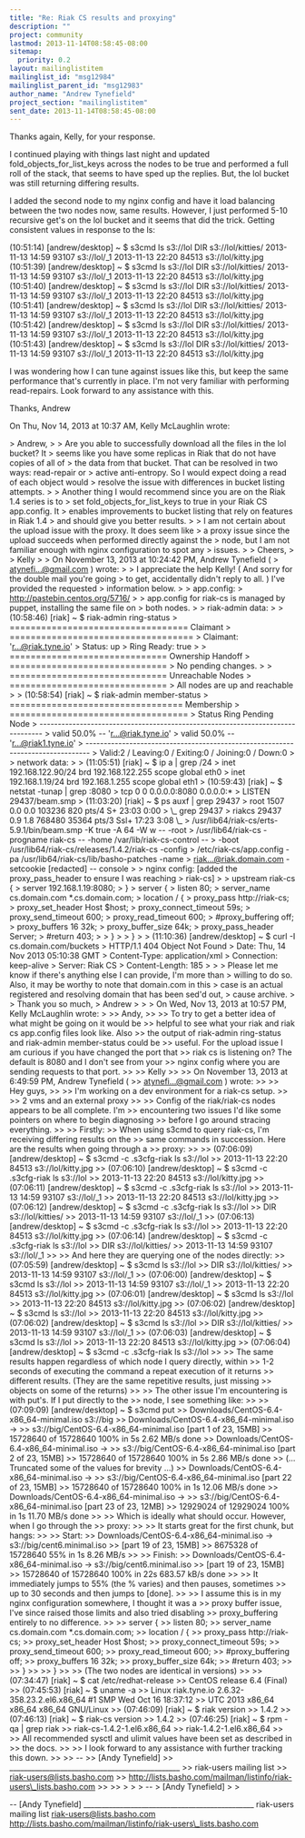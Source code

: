 ```yaml
---
title: "Re: Riak CS results and proxying"
description: ""
project: community
lastmod: 2013-11-14T08:58:45-08:00
sitemap:
  priority: 0.2
layout: mailinglistitem
mailinglist_id: "msg12984"
mailinglist_parent_id: "msg12983"
author_name: "Andrew Tynefield"
project_section: "mailinglistitem"
sent_date: 2013-11-14T08:58:45-08:00
---
```



Thanks again, Kelly, for your response.

I continued playing with things last night and
updated fold\_objects\_for\_list\_keys across the nodes to be true and
performed a full roll of the stack, that seems to have sped up the replies.
But, the lol bucket was still returning differing results.

I added the second node to my nginx config and have it load balancing
between the two nodes now, same results. However, I just performed 5-10
recursive get's on the lol bucket and it seems that did the trick. Getting
consistent values in response to the ls:

(10:51:14) [andrew/desktop] ~ $ s3cmd ls s3://lol
 DIR s3://lol/kitties/
2013-11-13 14:59 93107 s3://lol/\_1
2013-11-13 22:20 84513 s3://lol/kitty.jpg
(10:51:39) [andrew/desktop] ~ $ s3cmd ls s3://lol
 DIR s3://lol/kitties/
2013-11-13 14:59 93107 s3://lol/\_1
2013-11-13 22:20 84513 s3://lol/kitty.jpg
(10:51:40) [andrew/desktop] ~ $ s3cmd ls s3://lol
 DIR s3://lol/kitties/
2013-11-13 14:59 93107 s3://lol/\_1
2013-11-13 22:20 84513 s3://lol/kitty.jpg
(10:51:41) [andrew/desktop] ~ $ s3cmd ls s3://lol
 DIR s3://lol/kitties/
2013-11-13 14:59 93107 s3://lol/\_1
2013-11-13 22:20 84513 s3://lol/kitty.jpg
(10:51:42) [andrew/desktop] ~ $ s3cmd ls s3://lol
 DIR s3://lol/kitties/
2013-11-13 14:59 93107 s3://lol/\_1
2013-11-13 22:20 84513 s3://lol/kitty.jpg
(10:51:43) [andrew/desktop] ~ $ s3cmd ls s3://lol
 DIR s3://lol/kitties/
2013-11-13 14:59 93107 s3://lol/\_1
2013-11-13 22:20 84513 s3://lol/kitty.jpg

I was wondering how I can tune against issues like this, but keep the same
performance that's currently in place. I'm not very familiar with
performing read-repairs. Look forward to any assistance with this.

Thanks,
Andrew


On Thu, Nov 14, 2013 at 10:37 AM, Kelly McLaughlin  wrote:

&gt; Andrew,
&gt;
&gt; Are you able to successfully download all the files in the lol bucket? It
&gt; seems like you have some replicas in Riak that do not have copies of all of
&gt; the data from that bucket. That can be resolved in two ways: read-repair or
&gt; active anti-entropy. So I would expect doing a read of each object would
&gt; resolve the issue with differences in bucket listing attempts.
&gt;
&gt; Another thing I would recommend since you are on the Riak 1.4 series is to
&gt; set fold\_objects\_for\_list\_keys to true in your Riak CS app.config. It
&gt; enables improvements to bucket listing that rely on features in Riak 1.4
&gt; and should give you better results.
&gt;
&gt; I am not certain about the upload issue with the proxy. It does seem like
&gt; a proxy issue since the upload succeeds when performed directly against the
&gt; node, but I am not familiar enough with nginx configuration to spot any
&gt; issues.
&gt;
&gt; Cheers,
&gt;
&gt; Kelly
&gt;
&gt; On November 13, 2013 at 10:24:42 PM, Andrew Tynefield (
&gt; atynefi...@gmail.com ) wrote:
&gt;
&gt; I appreciate the help Kelly! ( And sorry for the double mail you're going
&gt; to get, accidentally didn't reply to all. ) I've provided the requested
&gt; information below.
&gt;
&gt; app.config:
&gt; http://pastebin.centos.org/5716/
&gt;
&gt; app.config for riak-cs is managed by puppet, installing the same file on
&gt; both nodes.
&gt;
&gt; riak-admin data:
&gt;
&gt; (10:58:46) [riak] ~ $ riak-admin ring-status
&gt; ================================== Claimant
&gt; ===================================
&gt; Claimant: 'r...@riak.tyne.io'
&gt; Status: up
&gt; Ring Ready: true
&gt;
&gt; ============================== Ownership Handoff
&gt; ==============================
&gt; No pending changes.
&gt;
&gt; ============================== Unreachable Nodes
&gt; ==============================
&gt; All nodes are up and reachable
&gt;
&gt; (10:58:54) [riak] ~ $ riak-admin member-status
&gt; ================================= Membership
&gt; ==================================
&gt; Status Ring Pending Node
&gt; -------------------------------------------------------------------------------
&gt; valid 50.0% -- 'r...@riak.tyne.io'
&gt; valid 50.0% -- 'r...@riak1.tyne.io'
&gt; -------------------------------------------------------------------------------
&gt; Valid:2 / Leaving:0 / Exiting:0 / Joining:0 / Down:0
&gt;
&gt; network data:
&gt;
&gt; (11:05:51) [riak] ~ $ ip a | grep /24
&gt; inet 192.168.122.90/24 brd 192.168.122.255 scope global eth0
&gt; inet 192.168.1.19/24 brd 192.168.1.255 scope global eth1
&gt; (10:59:43) [riak] ~ $ netstat -tunap | grep :8080
&gt; tcp 0 0 0.0.0.0:8080 0.0.0.0:\*
&gt; LISTEN 29437/beam.smp
&gt; (11:03:20) [riak] ~ $ ps auxf | grep 29437
&gt; root 1507 0.0 0.0 103236 820 pts/4 S+ 23:03 0:00
&gt; \\_ grep 29437
&gt; riakcs 29437 0.9 1.8 768480 35364 pts/3 Ssl+ 17:23 3:08 \\_
&gt; /usr/lib64/riak-cs/erts-5.9.1/bin/beam.smp -K true -A 64 -W w -- -root
&gt; /usr/lib64/riak-cs -progname riak-cs -- -home /var/lib/riak-cs-control --
&gt; -boot /usr/lib64/riak-cs/releases/1.4.2/riak-cs -config
&gt; /etc/riak-cs/app.config -pa /usr/lib64/riak-cs/lib/basho-patches -name
&gt; riak...@riak.domain.com -setcookie [redacted] -- console
&gt;
&gt; nginx config: [added the proxy\_pass\_header to ensure I was reaching
&gt; riak-cs]
&gt;
&gt; upstream riak-cs {
&gt; server 192.168.1.19:8080;
&gt; }
&gt; server {
&gt; listen 80;
&gt; server\_name cs.domain.com \*.cs.domain.com;
&gt; location / {
&gt; proxy\_pass http://riak-cs;
&gt; proxy\_set\_header Host $host;
&gt; proxy\_connect\_timeout 59s;
&gt; proxy\_send\_timeout 600;
&gt; proxy\_read\_timeout 600;
&gt; #proxy\_buffering off;
&gt; proxy\_buffers 16 32k;
&gt; proxy\_buffer\_size 64k;
&gt; proxy\_pass\_header Server;
&gt; #return 403;
&gt;
&gt; }
&gt;
&gt; }
&gt;
&gt; (11:10:36) [andrew/desktop] ~ $ curl -I cs.domain.com/buckets
&gt; HTTP/1.1 404 Object Not Found
&gt; Date: Thu, 14 Nov 2013 05:10:38 GMT
&gt; Content-Type: application/xml
&gt; Connection: keep-alive
&gt; Server: Riak CS
&gt; Content-Length: 185
&gt;
&gt;
&gt; Please let me know if there's anything else I can provide, I'm more than
&gt; willing to do so. Also, it may be worthy to note that domain.com in this
&gt; case is an actual registered and resolving domain that has been sed'd out,
&gt; cause archive.
&gt;
&gt; Thank you so much,
&gt; Andrew
&gt;
&gt;
&gt; On Wed, Nov 13, 2013 at 10:57 PM, Kelly McLaughlin wrote:
&gt;
&gt;&gt; Andy,
&gt;&gt;
&gt;&gt; To try to get a better idea of what might be going on it would be
&gt;&gt; helpful to see what your riak and riak cs app.config files look like. Also
&gt;&gt; the output of riak-admin ring-status and riak-admin member-status could be
&gt;&gt; useful. For the upload issue I am curious if you have changed the port that
&gt;&gt; riak cs is listening on? The default is 8080 and I don't see from your
&gt;&gt; nginx config where you are sending requests to that port.
&gt;&gt;
&gt;&gt; Kelly
&gt;&gt;
&gt;&gt; On November 13, 2013 at 6:49:59 PM, Andrew Tynefield (
&gt;&gt; atynefi...@gmail.com ) wrote:
&gt;&gt;
&gt;&gt; Hey guys,
&gt;&gt;
&gt;&gt; I'm working on a dev environment for a riak-cs setup.
&gt;&gt;
&gt;&gt; 2 vms and an external proxy
&gt;&gt;
&gt;&gt; Config of the riak/riak-cs nodes appears to be all complete. I'm
&gt;&gt; encountering two issues I'd like some pointers on where to begin diagnosing
&gt;&gt; before I go around stracing everything.
&gt;&gt;
&gt;&gt; Firstly:
&gt;&gt; When using s3cmd to query riak-cs, I'm receiving differing results on the
&gt;&gt; same commands in succession. Here are the results when going through a
&gt;&gt; proxy:
&gt;&gt;
&gt;&gt; (07:06:09) [andrew/desktop] ~ $ s3cmd -c .s3cfg-riak ls s3://lol
&gt;&gt; 2013-11-13 22:20 84513 s3://lol/kitty.jpg
&gt;&gt; (07:06:10) [andrew/desktop] ~ $ s3cmd -c .s3cfg-riak ls s3://lol
&gt;&gt; 2013-11-13 22:20 84513 s3://lol/kitty.jpg
&gt;&gt; (07:06:11) [andrew/desktop] ~ $ s3cmd -c .s3cfg-riak ls s3://lol
&gt;&gt; 2013-11-13 14:59 93107 s3://lol/\_1
&gt;&gt; 2013-11-13 22:20 84513 s3://lol/kitty.jpg
&gt;&gt; (07:06:12) [andrew/desktop] ~ $ s3cmd -c .s3cfg-riak ls s3://lol
&gt;&gt; DIR s3://lol/kitties/
&gt;&gt; 2013-11-13 14:59 93107 s3://lol/\_1
&gt;&gt; (07:06:13) [andrew/desktop] ~ $ s3cmd -c .s3cfg-riak ls s3://lol
&gt;&gt; 2013-11-13 22:20 84513 s3://lol/kitty.jpg
&gt;&gt; (07:06:14) [andrew/desktop] ~ $ s3cmd -c .s3cfg-riak ls s3://lol
&gt;&gt; DIR s3://lol/kitties/
&gt;&gt; 2013-11-13 14:59 93107 s3://lol/\_1
&gt;&gt;
&gt;&gt; And here they are querying one of the nodes directly:
&gt;&gt; (07:05:59) [andrew/desktop] ~ $ s3cmd ls s3://lol
&gt;&gt; DIR s3://lol/kitties/
&gt;&gt; 2013-11-13 14:59 93107 s3://lol/\_1
&gt;&gt; (07:06:00) [andrew/desktop] ~ $ s3cmd ls s3://lol
&gt;&gt; 2013-11-13 14:59 93107 s3://lol/\_1
&gt;&gt; 2013-11-13 22:20 84513 s3://lol/kitty.jpg
&gt;&gt; (07:06:01) [andrew/desktop] ~ $ s3cmd ls s3://lol
&gt;&gt; 2013-11-13 22:20 84513 s3://lol/kitty.jpg
&gt;&gt; (07:06:02) [andrew/desktop] ~ $ s3cmd ls s3://lol
&gt;&gt; 2013-11-13 22:20 84513 s3://lol/kitty.jpg
&gt;&gt; (07:06:02) [andrew/desktop] ~ $ s3cmd ls s3://lol
&gt;&gt; DIR s3://lol/kitties/
&gt;&gt; 2013-11-13 14:59 93107 s3://lol/\_1
&gt;&gt; (07:06:03) [andrew/desktop] ~ $ s3cmd ls s3://lol
&gt;&gt; 2013-11-13 22:20 84513 s3://lol/kitty.jpg
&gt;&gt; (07:06:04) [andrew/desktop] ~ $ s3cmd -c .s3cfg-riak ls s3://lol
&gt;&gt;
&gt;&gt; The same results happen regardless of which node I query directly, within
&gt;&gt; 1-2 seconds of executing the command a repeat execution of it returns
&gt;&gt; different results. (They are the same repetitive results, just missing
&gt;&gt; objects on some of the returns)
&gt;&gt;
&gt;&gt; The other issue I'm encountering is with put's. If I put directly to the
&gt;&gt; node, I see something like:
&gt;&gt;
&gt;&gt; (07:09:09) [andrew/desktop] ~ $ s3cmd put
&gt;&gt; Downloads/CentOS-6.4-x86\_64-minimal.iso s3://big
&gt;&gt; Downloads/CentOS-6.4-x86\_64-minimal.iso -&gt;
&gt;&gt; s3://big/CentOS-6.4-x86\_64-minimal.iso [part 1 of 23, 15MB]
&gt;&gt; 15728640 of 15728640 100% in 5s 2.62 MB/s done
&gt;&gt; Downloads/CentOS-6.4-x86\_64-minimal.iso -&gt;
&gt;&gt; s3://big/CentOS-6.4-x86\_64-minimal.iso [part 2 of 23, 15MB]
&gt;&gt; 15728640 of 15728640 100% in 5s 2.86 MB/s done
&gt;&gt; (... Truncated some of the values for brevity ...)
&gt;&gt; Downloads/CentOS-6.4-x86\_64-minimal.iso -&gt;
&gt;&gt; s3://big/CentOS-6.4-x86\_64-minimal.iso [part 22 of 23, 15MB]
&gt;&gt; 15728640 of 15728640 100% in 1s 12.06 MB/s done
&gt;&gt; Downloads/CentOS-6.4-x86\_64-minimal.iso -&gt;
&gt;&gt; s3://big/CentOS-6.4-x86\_64-minimal.iso [part 23 of 23, 12MB]
&gt;&gt; 12929024 of 12929024 100% in 1s 11.70 MB/s done
&gt;&gt;
&gt;&gt; Which is ideally what should occur. However, when I go through the
&gt;&gt; proxy:
&gt;&gt;
&gt;&gt; It starts great for the first chunk, but hangs:
&gt;&gt;
&gt;&gt; Start:
&gt;&gt; Downloads/CentOS-6.4-x86\_64-minimal.iso -&gt; s3://big/cent6.minimal.iso
&gt;&gt; [part 19 of 23, 15MB]
&gt;&gt; 8675328 of 15728640 55% in 1s 8.26 MB/s
&gt;&gt;
&gt;&gt; Finish:
&gt;&gt; Downloads/CentOS-6.4-x86\_64-minimal.iso -&gt; s3://big/cent6.minimal.iso
&gt;&gt; [part 19 of 23, 15MB]
&gt;&gt; 15728640 of 15728640 100% in 22s 683.57 kB/s done
&gt;&gt;
&gt;&gt; It immediately jumps to 55% (the % varies) and then pauses, sometimes
&gt;&gt; up to 30 seconds and then jumps to [done].
&gt;&gt;
&gt;&gt; I assume this is in my nginx configuration somewhere, I thought it was a
&gt;&gt; proxy buffer issue, I've since raised those limits and also tried disabling
&gt;&gt; proxy\_buffering entirely to no difference.
&gt;&gt;
&gt;&gt; server {
&gt;&gt; listen 80;
&gt;&gt; server\_name cs.domain.com \*.cs.domain.com;
&gt;&gt; location / {
&gt;&gt; proxy\_pass http://riak-cs;
&gt;&gt; proxy\_set\_header Host $host;
&gt;&gt; proxy\_connect\_timeout 59s;
&gt;&gt; proxy\_send\_timeout 600;
&gt;&gt; proxy\_read\_timeout 600;
&gt;&gt; #proxy\_buffering off;
&gt;&gt; proxy\_buffers 16 32k;
&gt;&gt; proxy\_buffer\_size 64k;
&gt;&gt; #return 403;
&gt;&gt;
&gt;&gt; }
&gt;&gt;
&gt;&gt; }
&gt;&gt;
&gt;&gt; (The two nodes are identical in versions)
&gt;&gt;
&gt;&gt; (07:34:47) [riak] ~ $ cat /etc/redhat-release
&gt;&gt; CentOS release 6.4 (Final)
&gt;&gt; (07:45:53) [riak] ~ $ uname -a
&gt;&gt; Linux riak.tyne.io 2.6.32-358.23.2.el6.x86\_64 #1 SMP Wed Oct 16 18:37:12
&gt;&gt; UTC 2013 x86\_64 x86\_64 x86\_64 GNU/Linux
&gt;&gt; (07:46:09) [riak] ~ $ riak version
&gt;&gt; 1.4.2
&gt;&gt; (07:46:13) [riak] ~ $ riak-cs version
&gt;&gt; 1.4.2
&gt;&gt; (07:46:25) [riak] ~ $ rpm -qa | grep riak
&gt;&gt; riak-cs-1.4.2-1.el6.x86\_64
&gt;&gt; riak-1.4.2-1.el6.x86\_64
&gt;&gt;
&gt;&gt; All recommended sysctl and ulimit values have been set as described in
&gt;&gt; the docs.
&gt;&gt;
&gt;&gt; I look forward to any assistance with further tracking this down.
&gt;&gt;
&gt;&gt; --
&gt;&gt; [Andy Tynefield]
&gt;&gt; \_\_\_\_\_\_\_\_\_\_\_\_\_\_\_\_\_\_\_\_\_\_\_\_\_\_\_\_\_\_\_\_\_\_\_\_\_\_\_\_\_\_\_\_\_\_\_
&gt;&gt; riak-users mailing list
&gt;&gt; riak-users@lists.basho.com
&gt;&gt; http://lists.basho.com/mailman/listinfo/riak-users\_lists.basho.com
&gt;&gt;
&gt;&gt;
&gt;
&gt;
&gt; --
&gt; [Andy Tynefield]
&gt;
&gt;


-- 
[Andy Tynefield]
\_\_\_\_\_\_\_\_\_\_\_\_\_\_\_\_\_\_\_\_\_\_\_\_\_\_\_\_\_\_\_\_\_\_\_\_\_\_\_\_\_\_\_\_\_\_\_
riak-users mailing list
riak-users@lists.basho.com
http://lists.basho.com/mailman/listinfo/riak-users\_lists.basho.com

